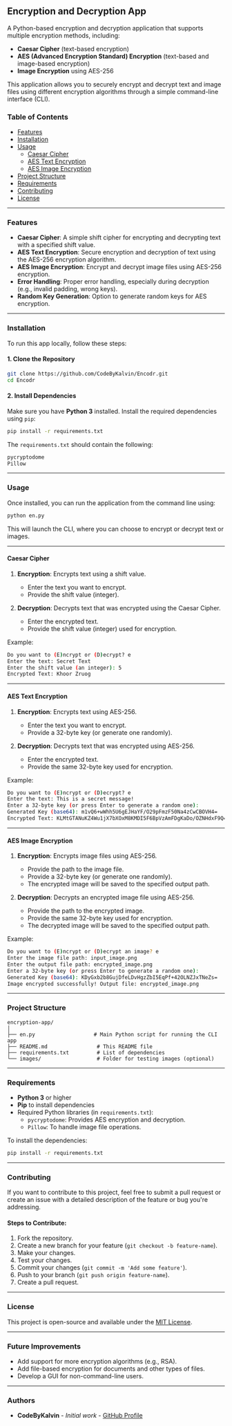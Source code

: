 ## Encryption and Decryption App

A Python-based encryption and decryption application that supports multiple encryption methods, including:
- **Caesar Cipher** (text-based encryption)
- **AES (Advanced Encryption Standard) Encryption** (text-based and image-based encryption)
- **Image Encryption** using AES-256

This application allows you to securely encrypt and decrypt text and image files using different encryption algorithms through a simple command-line interface (CLI).

### Table of Contents
- [Features](#features)
- [Installation](#installation)
- [Usage](#usage)
  - [Caesar Cipher](#caesar-cipher)
  - [AES Text Encryption](#aes-text-encryption)
  - [AES Image Encryption](#aes-image-encryption)
- [Project Structure](#project-structure)
- [Requirements](#requirements)
- [Contributing](#contributing)
- [License](#license)

---

### Features

- **Caesar Cipher**: A simple shift cipher for encrypting and decrypting text with a specified shift value.
- **AES Text Encryption**: Secure encryption and decryption of text using the AES-256 encryption algorithm.
- **AES Image Encryption**: Encrypt and decrypt image files using AES-256 encryption.
- **Error Handling**: Proper error handling, especially during decryption (e.g., invalid padding, wrong keys).
- **Random Key Generation**: Option to generate random keys for AES encryption.

---

### Installation

To run this app locally, follow these steps:

#### 1. Clone the Repository

```bash
git clone https://github.com/CodeByKalvin/Encodr.git
cd Encodr
```

#### 2. Install Dependencies

Make sure you have **Python 3** installed. Install the required dependencies using `pip`:

```bash
pip install -r requirements.txt
```

The `requirements.txt` should contain the following:
```txt
pycryptodome
Pillow
```

---

### Usage

Once installed, you can run the application from the command line using:

```bash
python en.py
```

This will launch the CLI, where you can choose to encrypt or decrypt text or images.

---

#### Caesar Cipher

1. **Encryption**: Encrypts text using a shift value.
   - Enter the text you want to encrypt.
   - Provide the shift value (integer).
   
2. **Decryption**: Decrypts text that was encrypted using the Caesar Cipher.
   - Enter the encrypted text.
   - Provide the shift value (integer) used for encryption.

Example:

```bash
Do you want to (E)ncrypt or (D)ecrypt? e
Enter the text: Secret Text
Enter the shift value (an integer): 5
Encrypted Text: Khoor Zruog
```

---

#### AES Text Encryption

1. **Encryption**: Encrypts text using AES-256.
   - Enter the text you want to encrypt.
   - Provide a 32-byte key (or generate one randomly).
   
2. **Decryption**: Decrypts text that was encrypted using AES-256.
   - Enter the encrypted text.
   - Provide the same 32-byte key used for encryption.

Example:

```bash
Do you want to (E)ncrypt or (D)ecrypt? e
Enter the text: This is a secret message!
Enter a 32-byte key (or press Enter to generate a random one): 
Generated Key (base64): m1vQ6+wWhh5U6gEJHaYF/O29pFmzF50Na4zCwCBOVH4=
Encrypted Text: KLMtGTANuKZ4Wu1jX7bXOxM8KMDI5F6BpVzAmFDgKaDo/OZNHdxF9Q==
```

---

#### AES Image Encryption

1. **Encryption**: Encrypts image files using AES-256.
   - Provide the path to the image file.
   - Provide a 32-byte key (or generate one randomly).
   - The encrypted image will be saved to the specified output path.

2. **Decryption**: Decrypts an encrypted image file using AES-256.
   - Provide the path to the encrypted image.
   - Provide the same 32-byte key used for encryption.
   - The decrypted image will be saved to the specified output path.

Example:

```bash
Do you want to (E)ncrypt or (D)ecrypt an image? e
Enter the image file path: input_image.png
Enter the output file path: encrypted_image.png
Enter a 32-byte key (or press Enter to generate a random one): 
Generated Key (base64): KDyGxb2b8GujDfeLDvHgzZbI5EqPf+42OLNZJxTNeZs=
Image encrypted successfully! Output file: encrypted_image.png
```

---

### Project Structure

```
encryption-app/
│
├── en.py                   # Main Python script for running the CLI app
├── README.md                # This README file
├── requirements.txt         # List of dependencies
└── images/                  # Folder for testing images (optional)
```

---

### Requirements

- **Python 3** or higher
- **Pip** to install dependencies
- Required Python libraries (in `requirements.txt`):
  - `pycryptodome`: Provides AES encryption and decryption.
  - `Pillow`: To handle image file operations.

To install the dependencies:

```bash
pip install -r requirements.txt
```

---

### Contributing

If you want to contribute to this project, feel free to submit a pull request or create an issue with a detailed description of the feature or bug you're addressing.

#### Steps to Contribute:

1. Fork the repository.
2. Create a new branch for your feature (`git checkout -b feature-name`).
3. Make your changes.
4. Test your changes.
5. Commit your changes (`git commit -m 'Add some feature'`).
6. Push to your branch (`git push origin feature-name`).
7. Create a pull request.

---

### License

This project is open-source and available under the [MIT License](LICENSE).

---

### Future Improvements

- Add support for more encryption algorithms (e.g., RSA).
- Add file-based encryption for documents and other types of files.
- Develop a GUI for non-command-line users.

---

### Authors

- **CodeByKalvin** - *Initial work* - [GitHub Profile](https://github.com/codebykalvin)
